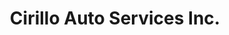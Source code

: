 ---
title: "Cirillo Auto Services Inc."
url: /lake-luzerne/cirillo-auto-services-inc/
shop: car repair
---
